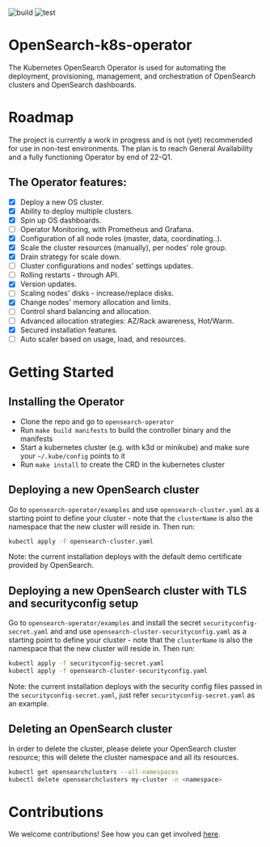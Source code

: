 ![build](https://github.com/opster/opensearch-k8s-operator/actions/workflows/docker-build.yaml/badge.svg) ![test](https://github.com/opster/opensearch-k8s-operator/actions/workflows/testing.yaml/badge.svg)

# OpenSearch-k8s-operator
The Kubernetes OpenSearch Operator is used for automating the deployment, provisioning, management, and orchestration of OpenSearch clusters and OpenSearch dashboards.

# Roadmap
The project is currently a work in progress and is not (yet) recommended for use in non-test environments. The plan is to reach General Availability and a fully functioning Operator by end of 22-Q1.

## The Operator features:
- [x] Deploy a new OS cluster.
- [x] Ability to deploy multiple clusters.
- [x] Spin up OS dashboards.
- [ ] Operator Monitoring, with Prometheus and Grafana.
- [x] Configuration of all node roles (master, data, coordinating..).
- [x] Scale the cluster resources (manually), per nodes' role group. 
- [x] Drain strategy for scale down.
- [ ] Cluster configurations and nodes' settings updates.
- [ ] Rolling restarts - through API.
- [x] Version updates.
- [ ] Scaling nodes' disks - increase/replace disks.
- [x] Change nodes' memory allocation and limits.
- [ ] Control shard balancing and allocation.
- [ ] Advanced allocation strategies: AZ/Rack awareness, Hot/Warm.
- [x] Secured installation features.
- [ ] Auto scaler based on usage, load, and resources.

# Getting Started
## Installing the Operator

- Clone the repo and go to `opensearch-operator`
- Run `make build manifests` to build the controller binary and the manifests
- Start a kubernetes cluster (e.g. with k3d or minikube) and make sure your `~/.kube/config` points to it
- Run `make install` to create the CRD in the kubernetes cluster

## Deploying a new OpenSearch cluster

Go to `opensearch-operator/examples` and use `opensearch-cluster.yaml` as a starting point to define your cluster - note that the `clusterName` is also the namespace that the new cluster will reside in. Then run:

```bash
kubectl apply -f opensearch-cluster.yaml
```

Note: the current installation deploys with the default demo certificate provided by OpenSearch.

## Deploying a new OpenSearch cluster with TLS and securityconfig setup

Go to `opensearch-operator/examples` and install the secret `securityconfig-secret.yaml` and and use `opensearch-cluster-securityconfig.yaml` as a starting point to define your cluster - note that the `clusterName` is also the namespace that the new cluster will reside in. Then run:

```bash
kubectl apply -f securityconfig-secret.yaml
kubectl apply -f opensearch-cluster-securityconfig.yaml
```

Note: the current installation deploys with the security config files passed in the `securityconfig-secret.yaml`, just refer `securityconfig-secret.yaml` as an example.

## Deleting an OpenSearch cluster

In order to delete the cluster, please delete your OpenSearch cluster resource; this will delete the cluster namespace and all its resources.

```bash
kubectl get opensearchclusters --all-namespaces
kubectl delete opensearchclusters my-cluster -n <namespace>
```

# Contributions

We welcome contributions! See how you can get involved [here](https://github.com/opster/opensearch-k8s-operator/blob/main/CONTRIBUTING.md).
